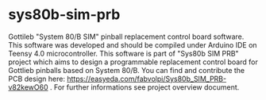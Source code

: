 # sys80b-sim-prb
Gottileb "System 80/B SIM" pinball replacement control board software.
This software was developed and should be compiled under Arduino IDE on Teensy
4.0 microcontroller.
This software is part of "Sys80b SIM PRB" project which aims to design a
programmable replacement control board for Gottlieb pinballs based on System
80/B. 
You can find and contribute the PCB design here:
https://easyeda.com/fabvolpi/Sys80b_SIM_PRB-v82kewO60 .
For further informations see project overview document.
